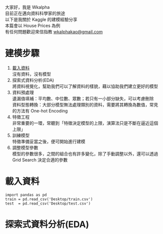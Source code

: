大家好，我是 Wkalpha  
目前正在邁向資料科學家的旅途  
以下是我關於 Kaggle 的建模經驗分享  
本篇會以 House Prices 為例  
有任何問題歡迎來信指教 wkalphakao@gmail.com

# 建模步驟
1. <a href="https://github.com/Wkalpha/pythonKaggleHousePrice/blob/master/README.md#%E8%BC%89%E5%85%A5%E8%B3%87%E6%96%99">載入資料<a>  
   沒有資料，沒有模型  
2. 探索式資料分析(EDA)  
   將資料視覺化，幫助我們可以了解資料的樣貌，藉以協助我們建立更好的模型
3. 資料預處理  
   遺漏值填補：平均數、中位數、眾數；若只有一小部分缺失，可以考慮刪除  
   資料型態轉換：大部分模型無法處理類別的資料，需要將其轉換為數值，常見的方法有 One-hot Encoding  
4. 特徵工程  
   非常重要的一環，常聽到「特徵決定模型的上限，演算法只是不斷在逼近這個上限」 
5. 訓練模型  
   特徵準備妥當之後，便可開始進行建模
6. 調整模型參數  
   模型的參數很多，之間的組合也有許多變化，除了手動調整以外，還可以透過 Grid Search 決定合適的參數  

# 載入資料  
    import pandas as pd
    train = pd.read_csv('Desktop/train.csv')
    test  = pd.read_csv('Desktop/test.csv')

# 探索式資料分析(EDA)  
